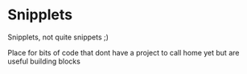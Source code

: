 # Snipplets
Snipplets, not quite snippets ;)

Place for bits of code that dont have a project to call home yet but are useful building blocks
